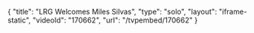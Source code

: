 {
    "title": "LRG Welcomes Miles Silvas",
    "type": "solo",
    "layout": "iframe-static",
    "videoId": "170662",
    "url": "\/tvpembed\/170662"
}